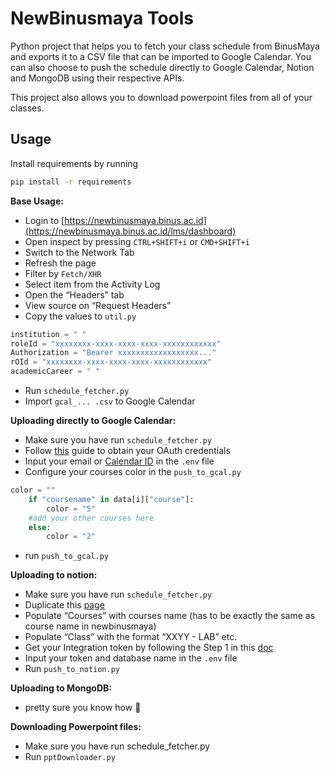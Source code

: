 # NewBinusmaya Tools

Python project that helps you to fetch your class schedule from BinusMaya and exports it to a CSV file that can be imported to Google Calendar. You can also choose to push the schedule directly to Google Calendar, Notion and MongoDB using their respective APIs.

This project also allows you to download powerpoint files from all of your classes.

## Usage

Install requirements by running
```sh
pip install -r requirements
```

**Base Usage:**

- Login to [https://newbinusmaya.binus.ac.id](https://newbinusmaya.binus.ac.id/lms/dashboard)
- Open inspect by pressing `CTRL+SHIFT+i` or `CMD+SHIFT+i`
- Switch to the Network Tab
- Refresh the page
- Filter by `Fetch/XHR`
- Select item from the Activity Log
- Open the “Headers” tab
- View source on “Request Headers”
- Copy the values to `util.py`

```python
institution = " "
roleId = "xxxxxxxx-xxxx-xxxx-xxxx-xxxxxxxxxxxx"
Authorization = "Bearer xxxxxxxxxxxxxxxxxx..."
rOId = "xxxxxxxx-xxxx-xxxx-xxxx-xxxxxxxxxxxx"
academicCareer = " "
```

- Run `schedule_fetcher.py`
- Import `gcal_... .csv` to Google Calendar

**Uploading directly to Google Calendar:**

- Make sure you have run `schedule_fetcher.py`
- Follow [this](https://developers.google.com/workspace/guides/create-credentials) guide to obtain your OAuth credentials
- Input your email or [Calendar ID](https://support.google.com/a/answer/1626902?hl=en) in the `.env` file
- Configure your courses color in the `push_to_gcal.py`

```python
color = ""
    if "coursename" in data[i]["course"]:
        color = "5"
    #add your other courses here
    else:
        color = "2"
```

- run `push_to_gcal.py`

**Uploading to notion:**

- Make sure you have run `schedule_fetcher.py`
- Duplicate this [page](https://www.notion.so/b262d915209341599be5e6e680c636d2)
- Populate “Courses” with courses name (has to be exactly the same as course name in newbinusmaya)
- Populate “Class” with the format “XXYY - LAB” etc.
- Get your Integration token by following the Step 1 in this [doc](https://developers.notion.com/docs/getting-started)
- Input your token and database name in the `.env` file
- Run `push_to_notion.py`

**Uploading to MongoDB:**

- pretty sure you know how 🙂

**Downloading Powerpoint files:**

- Make sure you have run schedule_fetcher.py
- Run `pptDownloader.py`